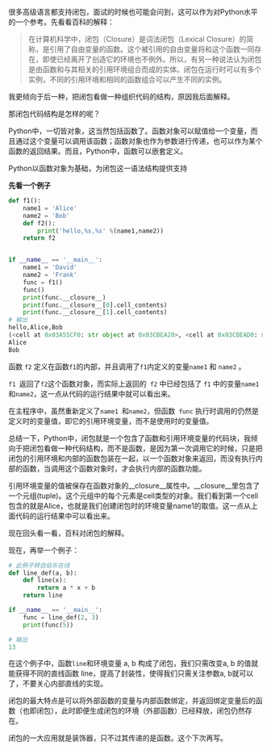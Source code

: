 很多高级语言都支持闭包，面试的时候也可能会问到，这可以作为对Python水平的一个参考。先看看百科的解释：

> 在计算机科学中，闭包（Closure）是词法闭包（Lexical Closure）的简称，是引用了自由变量的函数。这个被引用的自由变量将和这个函数一同存在，即使已经离开了创造它的环境也不例外。所以，有另一种说法认为闭包是由函数和与其相关的引用环境组合而成的实体。闭包在运行时可以有多个实例，不同的引用环境和相同的函数组合可以产生不同的实例。

我更倾向于后一种，把闭包看做一种组织代码的结构，原因我后面解释。

那闭包代码结构是怎样的呢？

Python中，一切皆对象，这当然包括函数了。函数对象可以赋值给一个变量，而且通过这个变量可以调用该函数；函数对象也作为参数进行传递，也可以作为某个函数的返回结果。而且，Python中，函数可以嵌套定义。

Python以函数对象为基础，为闭包这一语法结构提供支持

**先看一个例子**
```python
def f1():
    name1 = 'Alice'
    name2 = 'Bob'
    def f2():
        print('hello,%s,%s' %(name1,name2))
    return f2 


if __name__ == '__main__':
    name1 = 'David'
    name2 = 'Frank'
    func = f1()
    func()
    print(func.__closure__)
    print(func.__closure__[0].cell_contents)
    print(func.__closure__[1].cell_contents)
# 输出
hello,Alice,Bob
(<cell at 0x03A55CF0: str object at 0x03CBEA20>, <cell at 0x03CBEAD0: str object at 0x03CBEAA0>)
Alice
Bob
```
函数 `f2` 定义在函数` f1 `的内部，并且调用了` f1 `内定义的变量`name1` 和 `name2` 。

`f1 `返回了` f2 `这个函数对象，而实际上返回的` f2` 中已经包括了 `f1` 中的变量`name1` 和`name2`，这一点从代码的运行结果中就可以看出来。

在主程序中，虽然重新定义了`name1 `和`name2`，但函数` func` 执行时调用的仍然是定义时的变量值，即它的引用环境变量，而不是使用时的变量值。

总结一下，Python中，闭包就是一个包含了函数和引用环境变量的代码块，我倾向于把闭包看做一种代码结构，而不是函数，是因为第一次调用它的时候，只是把闭包的引用环境和内部的函数包装在一起，以一个函数对象来返回，而没有执行内部的函数，当调用这个函数对象时，才会执行内部的函数功能。

引用环境变量的值被保存在函数对象的__closure__属性中。__closure__里包含了一个元组(tuple)。这个元组中的每个元素是cell类型的对象。我们看到第一个cell包含的就是Alice，也就是我们创建闭包时的环境变量name1的取值。这一点从上面代码的运行结果中可以看出来。

现在回头看一看，百科对闭包的解释。

现在，再举一个例子：
```python
# 此例子转自伯乐在线
def line_def(a, b):
    def line(x):
        return a * x + b
    return line

if __name__ == '__main__':
    func = line_def(2, 3)
    print(func(5))

# 输出
13
```
在这个例子中，函数`line`和环境变量 a, b 构成了闭包，我们只需改变a, b 的值就能获得不同的直线函数 line，提高了封装性，使得我们只需关注参数a, b就可以了，不要关心内部直线的实现。

闭包的最大特点是可以将外部函数的变量与内部函数绑定，并返回绑定变量后的函数（也即闭包），此时即便生成闭包的环境（外部函数）已经释放，闭包仍然存在。

闭包的一大应用就是装饰器，只不过其传递的是函数。这个下次再写。